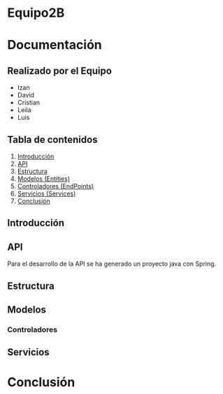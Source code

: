 # Equipo2B
# Documentación 

## Realizado por el Equipo 
- Izan
- David
- Cristian
- Leila
- Luis



## Tabla de contenidos

1. [Introducción](#introducción)
2. [API](#api)
3. [Estructura ](#Estructura)
4. [Modelos (Entities)](#Modelos)
5. [Controladores (EndPoints)](#Controladores)
6. [Servicios (Services)](#servicios)
7. [Conclusión](#conclusión)

## Introducción


## API
Para el desarrollo de la API se ha generado un proyecto java con Spring.  

## Estructura

## Modelos

### Controladores

## Servicios

# Conclusión


